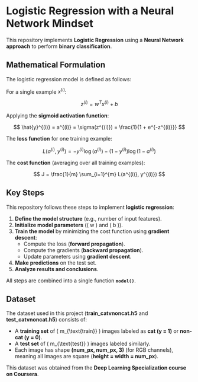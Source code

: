 # Logistic Regression with a Neural Network Mindset  

This repository implements **Logistic Regression** using a **Neural Network approach** to perform **binary classification**.  

## Mathematical Formulation  

The logistic regression model is defined as follows:  

For a single example $x^{(i)}$:  

$$
z^{(i)} = w^T x^{(i)} + b
$$

Applying the **sigmoid activation function**:  

$$
\hat{y}^{(i)} = a^{(i)} = \sigma(z^{(i)}) = \frac{1}{1 + e^{-z^{(i)}}}
$$

The **loss function** for one training example:  

$$
L(a^{(i)}, y^{(i)}) = - y^{(i)} \log(a^{(i)}) - (1 - y^{(i)}) \log(1 - a^{(i)})
$$

The **cost function** (averaging over all training examples):  

$$
J = \frac{1}{m} \sum_{i=1}^{m} L(a^{(i)}, y^{(i)})
$$

## Key Steps  

This repository follows these steps to implement **logistic regression**:  

1. **Define the model structure** (e.g., number of input features).  
2. **Initialize model parameters** (\( w \) and \( b \)).  
3. **Train the model** by minimizing the cost function using **gradient descent**:  
   - Compute the loss (**forward propagation**).  
   - Compute the gradients (**backward propagation**).  
   - Update parameters using **gradient descent**.  
4. **Make predictions** on the test set.  
5. **Analyze results and conclusions**.  

All steps are combined into a single function **`model()`**.  

## Dataset  

The dataset used in this project (**train_catvnoncat.h5** and **test_catvnoncat.h5**) consists of:  

- A **training set** of \( m_{\text{train}} \) images labeled as **cat (y = 1)** or **non-cat (y = 0)**.  
- A **test set** of \( m_{\text{test}} \) images labeled similarly.  
- Each image has shape **(num_px, num_px, 3)** (for RGB channels), meaning all images are square (**height = width = num_px**).  

This dataset was obtained from the **Deep Learning Specialization course on Coursera**.  
